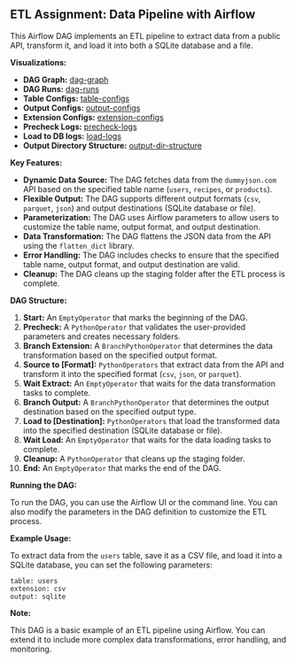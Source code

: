 ## ETL Assignment: Data Pipeline with Airflow

This Airflow DAG implements an ETL pipeline to extract data from a public API, transform it, and load it into both a SQLite database and a file.

**Visualizations:**

* **DAG Graph:** [dag-graph](assignment-result/dag-graph.png)
* **DAG Runs:** [dag-runs](assignment-result/dag-runs.png)
* **Table Configs:** [table-configs](assignment-result/table-configs.png)
* **Output Configs:** [output-configs](assignment-result/output-configs.png)
* **Extension Configs:** [extension-configs](assignment-result/extension-configs.png)
* **Precheck Logs:** [precheck-logs](assignment-result/precheck-logs.png)
* **Load to DB logs:** [load-logs](assignment-result/load-logs.png)
* **Output Directory Structure:** [output-dir-structure](assignment-result/output-dir-structure.png)

**Key Features:**

* **Dynamic Data Source:** The DAG fetches data from the `dummyjson.com` API based on the specified table name (`users`, `recipes`, or `products`).
* **Flexible Output:** The DAG supports different output formats (`csv`, `parquet`, `json`) and output destinations (SQLite database or file).
* **Parameterization:** The DAG uses Airflow parameters to allow users to customize the table name, output format, and output destination.
* **Data Transformation:** The DAG flattens the JSON data from the API using the `flatten_dict` library.
* **Error Handling:** The DAG includes checks to ensure that the specified table name, output format, and output destination are valid.
* **Cleanup:** The DAG cleans up the staging folder after the ETL process is complete.

**DAG Structure:**

1. **Start:** An `EmptyOperator` that marks the beginning of the DAG.
2. **Precheck:** A `PythonOperator` that validates the user-provided parameters and creates necessary folders.
3. **Branch Extension:** A `BranchPythonOperator` that determines the data transformation based on the specified output format.
4. **Source to [Format]:**  `PythonOperators` that extract data from the API and transform it into the specified format (`csv`, `json`, or `parquet`).
5. **Wait Extract:** An `EmptyOperator` that waits for the data transformation tasks to complete.
6. **Branch Output:** A `BranchPythonOperator` that determines the output destination based on the specified output type.
7. **Load to [Destination]:** `PythonOperators` that load the transformed data into the specified destination (SQLite database or file).
8. **Wait Load:** An `EmptyOperator` that waits for the data loading tasks to complete.
9. **Cleanup:** A `PythonOperator` that cleans up the staging folder.
10. **End:** An `EmptyOperator` that marks the end of the DAG.

**Running the DAG:**

To run the DAG, you can use the Airflow UI or the command line. You can also modify the parameters in the DAG definition to customize the ETL process.

**Example Usage:**

To extract data from the `users` table, save it as a CSV file, and load it into a SQLite database, you can set the following parameters:

```
table: users
extension: csv
output: sqlite
```

**Note:**

This DAG is a basic example of an ETL pipeline using Airflow. You can extend it to include more complex data transformations, error handling, and monitoring.

